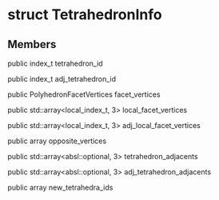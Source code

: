 # struct TetrahedronInfo


## Members

public index_t tetrahedron_id

public index_t adj_tetrahedron_id

public PolyhedronFacetVertices facet_vertices

public std::array<local_index_t, 3> local_facet_vertices

public std::array<local_index_t, 3> adj_local_facet_vertices

public array opposite_vertices

public std::array<absl::optional<PolyhedronFacet>, 3> tetrahedron_adjacents

public std::array<absl::optional<PolyhedronFacet>, 3> adj_tetrahedron_adjacents

public array new_tetrahedra_ids



